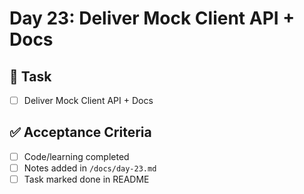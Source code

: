 # Day 23: Deliver Mock Client API + Docs

## 🎯 Task
- [ ] Deliver Mock Client API + Docs

## ✅ Acceptance Criteria
- [ ] Code/learning completed
- [ ] Notes added in `/docs/day-23.md`
- [ ] Task marked done in README
